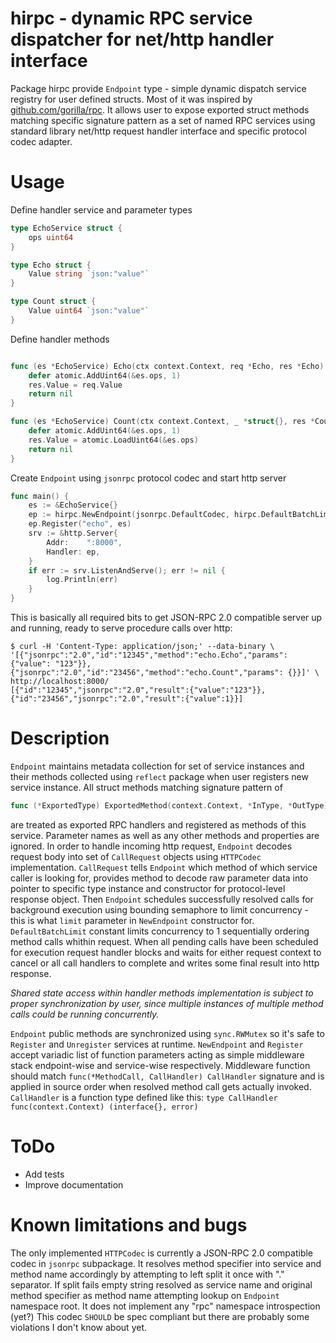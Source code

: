 # hirpc - dynamic RPC service dispatcher for net/http handler interface
Package hirpc provide `Endpoint` type - simple dynamic dispatch service registry for user defined structs. Most of it was inspired by [github.com/gorilla/rpc](https://github.com/gorilla/rpc). It allows user to expose exported struct methods matching specific signature pattern as a set of named RPC services using standard library net/http request handler interface and specific protocol codec adapter.
# Usage
Define handler service and parameter types
```go
type EchoService struct {
	ops uint64
} 

type Echo struct {
	Value string `json:"value"`
}

type Count struct {
	Value uint64 `json:"value"`
}
```

Define handler methods
```go

func (es *EchoService) Echo(ctx context.Context, req *Echo, res *Echo) error {
	defer atomic.AddUint64(&es.ops, 1)
	res.Value = req.Value
	return nil
}

func (es *EchoService) Count(ctx context.Context, _ *struct{}, res *Count) error {
	defer atomic.AddUint64(&es.ops, 1)
	res.Value = atomic.LoadUint64(&es.ops)
	return nil
}

```

Create `Endpoint` using `jsonrpc` protocol codec and start http server
```go
func main() {
	es := &EchoService{}
	ep := hirpc.NewEndpoint(jsonrpc.DefaultCodec, hirpc.DefaultBatchLimit)
	ep.Register("echo", es)
	srv := &http.Server{
		Addr:    ":8000",
		Handler: ep,
	}
	if err := srv.ListenAndServe(); err != nil {
		log.Println(err)
	}
}
```

This is basically all required bits to get JSON-RPC 2.0 compatible server up and running, ready to serve procedure calls over http:
```
$ curl -H 'Content-Type: application/json;' --data-binary \
'[{"jsonrpc":"2.0","id":"12345","method":"echo.Echo","params": {"value": "123"}}, {"jsonrpc":"2.0","id":"23456","method":"echo.Count","params": {}}]' \
http://localhost:8000/
[{"id":"12345","jsonrpc":"2.0","result":{"value":"123"}},{"id":"23456","jsonrpc":"2.0","result":{"value":1}}]

```
# Description
`Endpoint` maintains metadata collection for set of service instances and their methods collected using `reflect` package when user registers new service instance. All struct methods matching signature pattern of 
```go
func (*ExportedType) ExportedMethod(context.Context, *InType, *OutType) error
``` 
are treated as exported RPC handlers and registered as methods of this service. Parameter names as well as any other methods and properties are ignored. In order to handle incoming http request, `Endpoint` decodes request body into set of `CallRequest` objects using `HTTPCodec` implementation. `CallRequest` tells `Endpoint` which method of which service caller is looking for, provides method to decode raw parameter data into pointer to specific type instance and constructor for protocol-level response object. Then `Endpoint` schedules successfully resolved calls for background execution using bounding semaphore to limit concurrency - this is what `limit` parameter in `NewEndpoint` constructor for. `DefaultBatchLimit` constant limits concurrency to 1 sequentially ordering method calls whithin request. When all pending calls have been scheduled for execution request handler blocks and waits for either request context to cancel or all call handlers to complete and writes some final result into http response. 

*Shared state access within handler methods implementation is subject to proper synchronization by user, since multiple instances of multiple method calls could be running concurrently.*

`Endpoint` public methods are synchronized using `sync.RWMutex` so it's safe to `Register` and `Unregister` services at runtime.
`NewEndpoint` and `Register` accept variadic list of function parameters acting as simple middleware stack endpoint-wise and service-wise respectively. Middleware function should match `func(*MethodCall, CallHandler) CallHandler` signature and is applied in source order when resolved method call gets actually invoked. `CallHandler` is a function type defined like this: `type CallHandler func(context.Context) (interface{}, error)`

# ToDo
- Add tests
- Improve documentation

# Known limitations and bugs
The only implemented `HTTPCodec` is currently a JSON-RPC 2.0 compatible codec in `jsonrpc` subpackage.
It resolves method specifier into service and method name accordingly by attempting to left split it once with "." separator.
If split fails empty string resolved as service name and original method specifier as method name attempting lookup on `Endpoint` namespace root.
It does not implement any "rpc" namespace introspection (yet?)
This codec `SHOULD` be spec compliant but there are probably some violations I don't know about yet.
